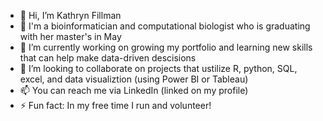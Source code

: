 - 👋 Hi, I’m Kathryn Fillman
- 👀 I'm a bioinformatician and computational biologist who is graduating with her master's in May
- 🌱 I’m currently working on growing my portfolio and learning new skills that can help make data-driven descisions
- 💞️ I’m looking to collaborate on projects that ustilize R, python, SQL, excel, and data visualiztion (using Power BI or Tableau)
- 📫 You can reach me via LinkedIn (linked on my profile)
- ⚡ Fun fact: In my free time I run and volunteer!

<!---
kfillman/kfillman is a ✨ special ✨ repository because its `README.md` (this file) appears on your GitHub profile.
You can click the Preview link to take a look at your changes.
--->
